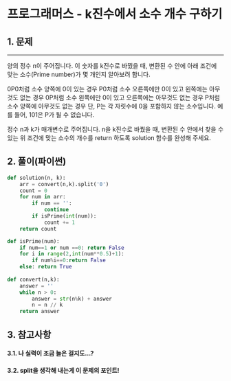 # 프로그래머스 - k진수에서 소수 개수 구하기

## 1. 문제
***
양의 정수 n이 주어집니다. 이 숫자를 k진수로 바꿨을 때, 변환된 수 안에 아래 조건에 맞는 소수(Prime number)가 몇 개인지 알아보려 합니다.

0P0처럼 소수 양쪽에 0이 있는 경우
P0처럼 소수 오른쪽에만 0이 있고 왼쪽에는 아무것도 없는 경우
0P처럼 소수 왼쪽에만 0이 있고 오른쪽에는 아무것도 없는 경우
P처럼 소수 양쪽에 아무것도 없는 경우
단, P는 각 자릿수에 0을 포함하지 않는 소수입니다.
예를 들어, 101은 P가 될 수 없습니다.

정수 n과 k가 매개변수로 주어집니다. n을 k진수로 바꿨을 때, 변환된 수 안에서 찾을 수 있는 위 조건에 맞는 소수의 개수를 return 하도록 solution 함수를 완성해 주세요.
## 2. 풀이(파이썬)
```py
def solution(n, k):
    arr = convert(n,k).split('0')
    count = 0
    for num in arr:
        if num == '':
            continue
        if isPrime(int(num)):
            count += 1
    return count

def isPrime(num):
    if num==1 or num ==0: return False
    for i in range(2,int(num**0.5)+1):
        if num%i==0:return False
    else: return True
    
def convert(n,k):
    answer = ''
    while n > 0:
        answer = str(n%k) + answer  
        n = n // k
    return answer
```

## 3. 참고사항
#### 3.1. 나 실력이 조금 늘은 걸지도...?
#### 3.2. split을 생각해 내는게 이 문제의 포인트! 